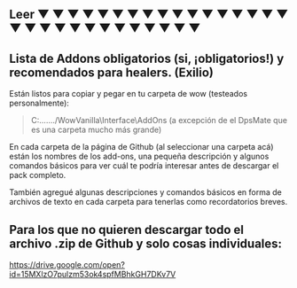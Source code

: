 ##  Leer ▼ ▼ ▼ ▼ ▼ ▼ ▼ ▼ ▼ ▼ ▼ ▼ ▼ ▼ ▼ ▼ ▼ ▼ ▼ ▼ ▼ ▼ ▼ ▼ ▼ ▼ ▼ ▼ ▼ ▼ 
## Lista de Addons obligatorios (si, ¡obligatorios!) y recomendados para healers. (Exilio)

Están listos para copiar y pegar en tu carpeta de wow (testeados personalmente):
> C:\......./WowVanilla\Interface\AddOns       (a excepción de el DpsMate que es una carpeta mucho más grande)

En cada carpeta de la página de Github (al seleccionar una carpeta acá) están los nombres de los add-ons, una pequeña descripción y algunos comandos básicos para ver cuál te podría interesar antes de descargar el pack completo.

También agregué algunas descripciones y comandos básicos en forma de archivos de texto en cada carpeta para tenerlas como recordatorios breves. 

## Para los que no quieren descargar todo el archivo .zip de Github y solo cosas individuales:

https://drive.google.com/open?id=15MXlzO7pulzm53ok4spfMBhkGH7DKv7V

